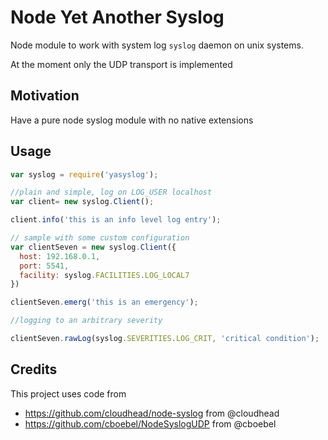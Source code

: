# Node Yet Another Syslog

Node module to work with system log `syslog` daemon on unix systems.

At the moment only the UDP transport is implemented

## Motivation

Have a pure node syslog module with no native extensions

## Usage

```js
var syslog = require('yasyslog');

//plain and simple, log on LOG_USER localhost
var client= new syslog.Client();

client.info('this is an info level log entry');

// sample with some custom configuration
var clientSeven = new syslog.Client({
  host: 192.168.0.1,
  port: 5541,
  facility: syslog.FACILITIES.LOG_LOCAL7
})

clientSeven.emerg('this is an emergency');

//logging to an arbitrary severity

clientSeven.rawLog(syslog.SEVERITIES.LOG_CRIT, 'critical condition');
```

## Credits

This project uses code from
- https://github.com/cloudhead/node-syslog from @cloudhead
- https://github.com/cboebel/NodeSyslogUDP from @cboebel
